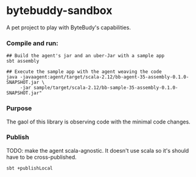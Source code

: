 # bytebuddy-sandbox

A pet project to play with ByteBudy's capabilities.

### Compile and run:

```
## Build the agent's jar and an uber-Jar with a sample app
sbt assembly

## Execute the sample app with the agent weaving the code
java -javaagent:agent/target/scala-2.12/bb-agent-35-assembly-0.1.0-SNAPSHOT.jar \
     -jar sample/target/scala-2.12/bb-sample-35-assembly-0.1.0-SNAPSHOT.jar"
```

### Purpose

The gaol of this library is observing code with the minimal code changes.

### Publish

TODO: make the agent scala-agnostic. It doesn't use scala so it's should have to be cross-published.
```
sbt +publishLocal
```
